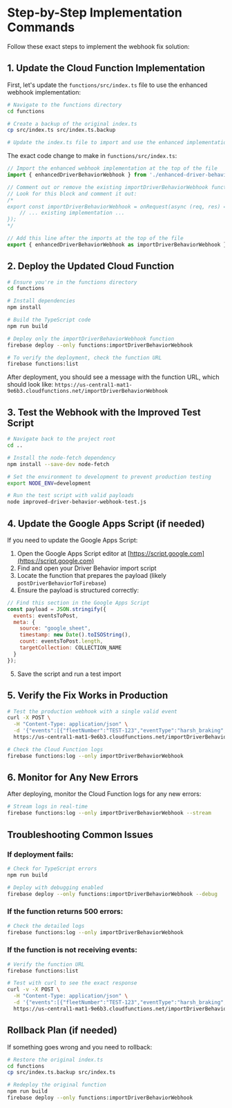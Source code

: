 # Step-by-Step Implementation Commands

Follow these exact steps to implement the webhook fix solution:

## 1. Update the Cloud Function Implementation

First, let's update the `functions/src/index.ts` file to use the enhanced webhook implementation:

```bash
# Navigate to the functions directory
cd functions

# Create a backup of the original index.ts
cp src/index.ts src/index.ts.backup

# Update the index.ts file to import and use the enhanced implementation
```

The exact code change to make in `functions/src/index.ts`:

```typescript
// Import the enhanced webhook implementation at the top of the file
import { enhancedDriverBehaviorWebhook } from './enhanced-driver-behavior-webhook';

// Comment out or remove the existing importDriverBehaviorWebhook function
// Look for this block and comment it out:
/*
export const importDriverBehaviorWebhook = onRequest(async (req, res) => {
    // ... existing implementation ...
});
*/

// Add this line after the imports at the top of the file
export { enhancedDriverBehaviorWebhook as importDriverBehaviorWebhook };
```

## 2. Deploy the Updated Cloud Function

```bash
# Ensure you're in the functions directory
cd functions

# Install dependencies
npm install

# Build the TypeScript code
npm run build

# Deploy only the importDriverBehaviorWebhook function
firebase deploy --only functions:importDriverBehaviorWebhook

# To verify the deployment, check the function URL
firebase functions:list
```

After deployment, you should see a message with the function URL, which should look like:
`https://us-central1-mat1-9e6b3.cloudfunctions.net/importDriverBehaviorWebhook`

## 3. Test the Webhook with the Improved Test Script

```bash
# Navigate back to the project root
cd ..

# Install the node-fetch dependency
npm install --save-dev node-fetch

# Set the environment to development to prevent production testing
export NODE_ENV=development

# Run the test script with valid payloads
node improved-driver-behavior-webhook-test.js
```

## 4. Update the Google Apps Script (if needed)

If you need to update the Google Apps Script:

1. Open the Google Apps Script editor at [https://script.google.com](https://script.google.com)
2. Find and open your Driver Behavior import script
3. Locate the function that prepares the payload (likely `postDriverBehaviorToFirebase`)
4. Ensure the payload is structured correctly:

```javascript
// Find this section in the Google Apps Script
const payload = JSON.stringify({ 
  events: eventsToPost,
  meta: {
    source: "google_sheet",
    timestamp: new Date().toISOString(),
    count: eventsToPost.length,
    targetCollection: COLLECTION_NAME
  }
});
```

5. Save the script and run a test import

## 5. Verify the Fix Works in Production

```bash
# Test the production webhook with a single valid event
curl -X POST \
  -H "Content-Type: application/json" \
  -d '{"events":[{"fleetNumber":"TEST-123","eventType":"harsh_braking","eventTime":"2025-07-01T08:00:00.000Z"}]}' \
  https://us-central1-mat1-9e6b3.cloudfunctions.net/importDriverBehaviorWebhook

# Check the Cloud Function logs
firebase functions:log --only importDriverBehaviorWebhook
```

## 6. Monitor for Any New Errors

After deploying, monitor the Cloud Function logs for any new errors:

```bash
# Stream logs in real-time
firebase functions:log --only importDriverBehaviorWebhook --stream
```

## Troubleshooting Common Issues

### If deployment fails:

```bash
# Check for TypeScript errors
npm run build

# Deploy with debugging enabled
firebase deploy --only functions:importDriverBehaviorWebhook --debug
```

### If the function returns 500 errors:

```bash
# Check the detailed logs
firebase functions:log --only importDriverBehaviorWebhook
```

### If the function is not receiving events:

```bash
# Verify the function URL
firebase functions:list

# Test with curl to see the exact response
curl -v -X POST \
  -H "Content-Type: application/json" \
  -d '{"events":[{"fleetNumber":"TEST-123","eventType":"harsh_braking","eventTime":"2025-07-01T08:00:00.000Z"}]}' \
  https://us-central1-mat1-9e6b3.cloudfunctions.net/importDriverBehaviorWebhook
```

## Rollback Plan (if needed)

If something goes wrong and you need to rollback:

```bash
# Restore the original index.ts
cd functions
cp src/index.ts.backup src/index.ts

# Redeploy the original function
npm run build
firebase deploy --only functions:importDriverBehaviorWebhook